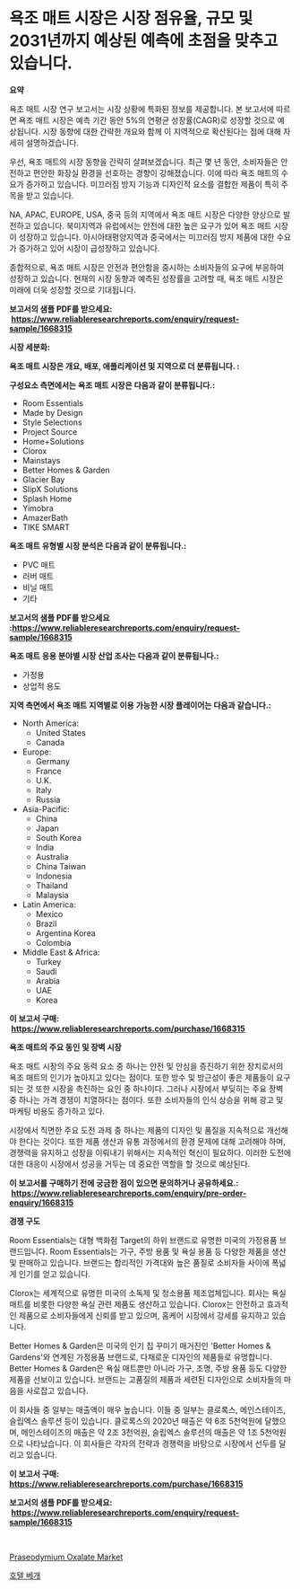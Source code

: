 <p><h1>욕조 매트 시장은 시장 점유율, 규모 및 2031년까지 예상된 예측에 초점을 맞추고 있습니다.</h1></p><p><strong>요약</strong></p>
<p><p>욕조 매트 시장 연구 보고서는 시장 상황에 특화된 정보를 제공합니다. 본 보고서에 따르면 욕조 매트 시장은 예측 기간 동안 5%의 연평균 성장률(CAGR)로 성장할 것으로 예상됩니다. 시장 동향에 대한 간략한 개요와 함께 이 지역적으로 확산된다는 점에 대해 자세히 설명하겠습니다.</p><p>우선, 욕조 매트의 시장 동향을 간략히 살펴보겠습니다. 최근 몇 년 동안, 소비자들은 안전하고 편안한 화장실 환경을 선호하는 경향이 강해졌습니다. 이에 따라 욕조 매트의 수요가 증가하고 있습니다. 미끄러짐 방지 기능과 디자인적 요소를 결합한 제품이 특히 주목을 받고 있습니다.</p><p>NA, APAC, EUROPE, USA, 중국 등의 지역에서 욕조 매트 시장은 다양한 양상으로 발전하고 있습니다. 북미지역과 유럽에서는 안전에 대한 높은 요구가 있어 욕조 매트 시장이 성장하고 있습니다. 아시아태평양지역과 중국에서는 미끄러짐 방지 제품에 대한 수요가 증가하고 있어 시장이 급성장하고 있습니다.</p><p>종합적으로, 욕조 매트 시장은 안전과 편안함을 중시하는 소비자들의 요구에 부응하여 성장하고 있습니다. 현재의 시장 동향과 예측된 성장률을 고려할 때, 욕조 매트 시장은 미래에 더욱 성장할 것으로 기대됩니다.</p></p>
<p><strong>보고서의 샘플 PDF를 받으세요: &nbsp;<a href="https://www.reliableresearchreports.com/enquiry/request-sample/1668315">https://www.reliableresearchreports.com/enquiry/request-sample/1668315</a></strong></p>
<p><strong>시장 세분화:</strong></p>
<p><strong> 욕조 매트 시장은 개요, 배포, 애플리케이션 및 지역으로 더 분류됩니다. :</strong></p>
<p><strong>구성요소 측면에서는 욕조 매트 시장은 다음과 같이 분류됩니다.:</strong></p>
<p><ul><li>Room Essentials</li><li>Made by Design</li><li>Style Selections</li><li>Project Source</li><li>Home+Solutions</li><li>Clorox</li><li>Mainstays</li><li>Better Homes & Garden</li><li>Glacier Bay</li><li>SlipX Solutions</li><li>Splash Home</li><li>Yimobra</li><li>AmazerBath</li><li>TIKE SMART</li></ul></p>
<p><strong> 욕조 매트 유형별 시장 분석은 다음과 같이 분류됩니다.:</strong></p>
<p><ul><li>PVC 매트</li><li>러버 매트</li><li>비닐 매트</li><li>기타</li></ul></p>
<p><strong>보고서의 샘플 PDF를 받으세요 :<a href="https://www.reliableresearchreports.com/enquiry/request-sample/1668315">https://www.reliableresearchreports.com/enquiry/request-sample/1668315</a></strong></p>
<p><strong> 욕조 매트 응용 분야별 시장 산업 조사는 다음과 같이 분류됩니다.:</strong></p>
<p><ul><li>가정용</li><li>상업적 용도</li></ul></p>
<p><strong>지역 측면에서 욕조 매트 지역별로 이용 가능한 시장 플레이어는 다음과 같습니다.:</strong></p>
<p><ul>
    <li>
        North America:
        <ul>
            <li>United States</li>
            <li>Canada</li>
        </ul>
    </li>
    <li>
        Europe:
        <ul>
            <li>Germany</li>
            <li>France</li>
            <li>U.K.</li>
            <li>Italy</li>
            <li>Russia</li>
        </ul>
    </li>
    <li>
        Asia-Pacific:
        <ul>
            <li>China</li>
            <li>Japan</li>
            <li>South Korea</li>
            <li>India</li>
            <li>Australia</li>
            <li>China Taiwan</li>
            <li>Indonesia</li>
            <li>Thailand</li>
            <li>Malaysia</li>
        </ul>
    </li>
    <li>
        Latin America:
        <ul>
            <li>Mexico</li>
            <li>Brazil</li>
            <li>Argentina Korea</li>
            <li>Colombia</li>
        </ul>
    </li>
    <li>
        Middle East & Africa:
        <ul>
            <li>Turkey</li>
            <li>Saudi</li>
            <li>Arabia</li>
            <li>UAE</li>
            <li>Korea</li>
        </ul>
    </li>
    </ul></p>
<p><strong>이 보고서 구매: &nbsp;<a href="https://www.reliableresearchreports.com/purchase/1668315">https://www.reliableresearchreports.com/purchase/1668315</a></strong></p>
<p><strong>욕조 매트의 주요 동인 및 장벽 시장</strong></p>
<p><p>욕조 매트 시장의 주요 동력 요소 중 하나는 안전 및 안심을 증진하기 위한 장치로서의 욕조 매트의 인기가 높아지고 있다는 점이다. 또한 방수 및 방근성이 좋은 제품들이 요구되는 것 또한 시장을 촉진하는 요인 중 하나이다. 그러나 시장에서 부딪히는 주요 장벽 중 하나는 가격 경쟁이 치열하다는 점이다. 또한 소비자들의 인식 상승을 위해 광고 및 마케팅 비용도 증가하고 있다.</p><p>시장에서 직면한 주요 도전 과제 중 하나는 제품의 디자인 및 품질을 지속적으로 개선해야 한다는 것이다. 또한 제품 생산과 유통 과정에서의 환경 문제에 대해 고려해야 하며, 경쟁력을 유지하고 성장을 이뤄내기 위해서는 지속적인 혁신이 필요하다. 이러한 도전에 대한 대응이 시장에서 성공을 거두는 데 중요한 역할을 할 것으로 예상된다.</p></p>
<p><strong>이 보고서를 구매하기 전에 궁금한 점이 있으면 문의하거나 공유하세요.: &nbsp;<a href="https://www.reliableresearchreports.com/enquiry/pre-order-enquiry/1668315">https://www.reliableresearchreports.com/enquiry/pre-order-enquiry/1668315</a></strong></p>
<p><strong>경쟁 구도</strong></p>
<p><p>Room Essentials는 대형 백화점 Target의 하위 브랜드로 유명한 미국의 가정용품 브랜드입니다. Room Essentials는 가구, 주방 용품 및 욕실 용품 등 다양한 제품을 생산 및 판매하고 있습니다. 브랜드는 합리적인 가격대와 높은 품질로 소비자들 사이에 폭넓게 인기를 얻고 있습니다.</p><p>Clorox는 세계적으로 유명한 미국의 소독제 및 청소용품 제조업체입니다. 회사는 욕실 매트를 비롯한 다양한 욕실 관련 제품도 생산하고 있습니다. Clorox는 안전하고 효과적인 제품으로 소비자들에게 신뢰를 받고 있으며, 홈케어 시장에서 강세를 유지하고 있습니다.</p><p>Better Homes & Garden은 미국의 인기 집 꾸미기 매거진인 'Better Homes & Gardens'와 연계된 가정용품 브랜드로, 다채로운 디자인의 제품들로 유명합니다. Better Homes & Garden은 욕실 매트뿐만 아니라 가구, 조명, 주방 용품 등도 다양한 제품을 선보이고 있습니다. 브랜드는 고품질의 제품과 세련된 디자인으로 소비자들의 마음을 사로잡고 있습니다.</p><p>이 회사들 중 일부는 매출액이 매우 높습니다. 이들 중 일부는 클로록스, 메인스테이즈, 슬립엑스 솔루션 등이 있습니다. 클로록스의 2020년 매출은 약 6조 5천억원에 달했으며, 메인스테이즈의 매출은 약 2조 3천억원, 슬립엑스 솔루션의 매출은 약 1조 5천억원으로 나타났습니다. 이 회사들은 각자의 전략과 경쟁력을 바탕으로 시장에서 선두를 달리고 있습니다.</p></p>
<p><strong>이 보고서 구매: &nbsp; <a href="https://www.reliableresearchreports.com/purchase/1668315">https://www.reliableresearchreports.com/purchase/1668315</a></strong></p>
<p><strong>보고서의 샘플 PDF를 받으세요: &nbsp;<a href="https://www.reliableresearchreports.com/enquiry/request-sample/1668315">https://www.reliableresearchreports.com/enquiry/request-sample/1668315</a></strong><strong></strong></p>
<p>&nbsp;</p>
<p><p><a href="https://butternut-bug-553.notion.site/Praseodymium-Oxalate-Market-Dynamics-2024-2031-Also-about-Its-Market-Trends-Projections-and-Oppor-f4a7d56b2b61482c9ae498a4b38a90a3">Praseodymium Oxalate Market</a></p><p><a href="https://github.com/fernandotryO5lson96765/Market-Research-Report-List-1/blob/main/827814115360.md">호텔 베개</a></p></p>